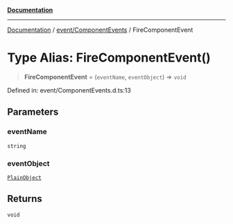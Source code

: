 [**Documentation**](../../../index.md)

***

[Documentation](../../../index.md) / [event/ComponentEvents](../index.md) / FireComponentEvent

# Type Alias: FireComponentEvent()

> **FireComponentEvent** = (`eventName`, `eventObject`) => `void`

Defined in: event/ComponentEvents.d.ts:13

## Parameters

### eventName

`string`

### eventObject

[`PlainObject`](../../../perspective-client/type-aliases/PlainObject.md)

## Returns

`void`
